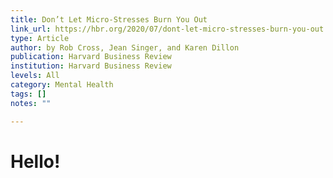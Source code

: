 ```yaml
---
title: Don’t Let Micro-Stresses Burn You Out
link_url: https://hbr.org/2020/07/dont-let-micro-stresses-burn-you-out
type: Article
author: by Rob Cross, Jean Singer, and Karen Dillon
publication: Harvard Business Review
institution: Harvard Business Review
levels: All
category: Mental Health
tags: []
notes: ""

---
```


# Hello!
